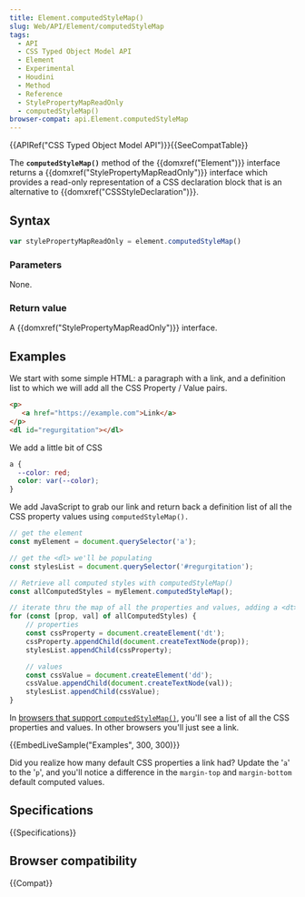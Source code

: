 ```yaml
---
title: Element.computedStyleMap()
slug: Web/API/Element/computedStyleMap
tags:
  - API
  - CSS Typed Object Model API
  - Element
  - Experimental
  - Houdini
  - Method
  - Reference
  - StylePropertyMapReadOnly
  - computedStyleMap()
browser-compat: api.Element.computedStyleMap
---
```

{{APIRef("CSS Typed Object Model API")}}{{SeeCompatTable}}

The **`computedStyleMap()`** method of
the {{domxref("Element")}} interface returns a {{domxref("StylePropertyMapReadOnly")}}
interface which provides a read-only representation of a CSS declaration block that is
an alternative to {{domxref("CSSStyleDeclaration")}}.

## Syntax

```js
var stylePropertyMapReadOnly = element.computedStyleMap()
```

### Parameters

None.

### Return value

A {{domxref("StylePropertyMapReadOnly")}} interface.

## Examples

We start with some simple HTML: a paragraph with a link, and a definition list to which
we will add all the CSS Property / Value pairs.

```html
<p>
   <a href="https://example.com">Link</a>
</p>
<dl id="regurgitation"></dl>
```

We add a little bit of CSS

```css
a {
  --color: red;
  color: var(--color);
}
```

We add JavaScript to grab our link and return back a definition list of all the CSS
property values using `computedStyleMap().`

```js
// get the element
const myElement = document.querySelector('a');

// get the <dl> we'll be populating
const stylesList = document.querySelector('#regurgitation');

// Retrieve all computed styles with computedStyleMap()
const allComputedStyles = myElement.computedStyleMap();

// iterate thru the map of all the properties and values, adding a <dt> and <dd> for each
for (const [prop, val] of allComputedStyles) {
	// properties
	const cssProperty = document.createElement('dt');
	cssProperty.appendChild(document.createTextNode(prop));
	stylesList.appendChild(cssProperty);

	// values
	const cssValue = document.createElement('dd');
	cssValue.appendChild(document.createTextNode(val));
	stylesList.appendChild(cssValue);
}
```

In [browsers that support `computedStyleMap()`](#Browser_compatibility),
you'll see a list of all the CSS properties and values.
In other browsers you'll just see a link.

{{EmbedLiveSample("Examples", 300, 300)}}

Did you realize how many default CSS properties a link had? Update the '`a`'
to the '`p`', and you'll notice a difference in the `margin-top`
and `margin-bottom` default computed values.

## Specifications

{{Specifications}}

## Browser compatibility

{{Compat}}

